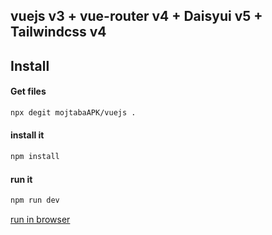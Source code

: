 ## vuejs v3 + vue-router v4 + Daisyui v5 + Tailwindcss v4

## Install

#### Get files

```bash
npx degit mojtabaAPK/vuejs .
```

#### install it

```bash
npm install
```


#### run it

```bash
npm run dev
```

[run in browser](https://mojtabaapk.github.io/vuejs/)
